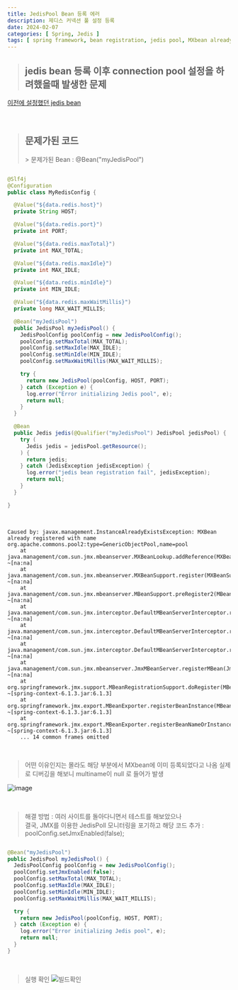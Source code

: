 ```yaml
---
title: JedisPool Bean 등록 에러
description: 제디스 커넥션 풀 설정 등록
date: 2024-02-07
categories: [ Spring, Jedis ]
tags: [ spring framework, bean registration, jedis pool, MXbean already ]    # TAG는 반드시 소문자로 이루어져야함!
---
```


> <h2> jedis bean 등록 이후 connection pool 설정을 하려했을때 발생한 문제 </h2>

[이전에 설정했던 jedis bean](https://angrypig123.github.io/posts/spring_jedis/)

<br>

> <h2> 문제가된 코드 </h2>
>>  문제가된 Bean : @Bean("myJedisPool")

```java

@Slf4j
@Configuration
public class MyRedisConfig {

  @Value("${data.redis.host}")
  private String HOST;

  @Value("${data.redis.port}")
  private int PORT;

  @Value("${data.redis.maxTotal}")
  private int MAX_TOTAL;

  @Value("${data.redis.maxIdle}")
  private int MAX_IDLE;

  @Value("${data.redis.minIdle}")
  private int MIN_IDLE;

  @Value("${data.redis.maxWaitMillis}")
  private long MAX_WAIT_MILLIS;

  @Bean("myJedisPool")
  public JedisPool myJedisPool() {
    JedisPoolConfig poolConfig = new JedisPoolConfig();
    poolConfig.setMaxTotal(MAX_TOTAL);
    poolConfig.setMaxIdle(MAX_IDLE);
    poolConfig.setMinIdle(MIN_IDLE);
    poolConfig.setMaxWaitMillis(MAX_WAIT_MILLIS);

    try {
      return new JedisPool(poolConfig, HOST, PORT);
    } catch (Exception e) {
      log.error("Error initializing Jedis pool", e);
      return null;
    }
  }

  @Bean
  public Jedis jedis(@Qualifier("myJedisPool") JedisPool jedisPool) {
    try (
      Jedis jedis = jedisPool.getResource();
    ) {
      return jedis;
    } catch (JedisException jedisException) {
      log.error("jedis bean registration fail", jedisException);
      return null;
    }
  }

}

```

<br>

```text
Caused by: javax.management.InstanceAlreadyExistsException: MXBean already registered with name org.apache.commons.pool2:type=GenericObjectPool,name=pool
	at java.management/com.sun.jmx.mbeanserver.MXBeanLookup.addReference(MXBeanLookup.java:152) ~[na:na]
	at java.management/com.sun.jmx.mbeanserver.MXBeanSupport.register(MXBeanSupport.java:160) ~[na:na]
	at java.management/com.sun.jmx.mbeanserver.MBeanSupport.preRegister2(MBeanSupport.java:173) ~[na:na]
	at java.management/com.sun.jmx.interceptor.DefaultMBeanServerInterceptor.registerDynamicMBean(DefaultMBeanServerInterceptor.java:924) ~[na:na]
	at java.management/com.sun.jmx.interceptor.DefaultMBeanServerInterceptor.registerObject(DefaultMBeanServerInterceptor.java:895) ~[na:na]
	at java.management/com.sun.jmx.interceptor.DefaultMBeanServerInterceptor.registerMBean(DefaultMBeanServerInterceptor.java:320) ~[na:na]
	at java.management/com.sun.jmx.mbeanserver.JmxMBeanServer.registerMBean(JmxMBeanServer.java:523) ~[na:na]
	at org.springframework.jmx.support.MBeanRegistrationSupport.doRegister(MBeanRegistrationSupport.java:138) ~[spring-context-6.1.3.jar:6.1.3]
	at org.springframework.jmx.export.MBeanExporter.registerBeanInstance(MBeanExporter.java:687) ~[spring-context-6.1.3.jar:6.1.3]
	at org.springframework.jmx.export.MBeanExporter.registerBeanNameOrInstance(MBeanExporter.java:631) ~[spring-context-6.1.3.jar:6.1.3]
	... 14 common frames omitted
```

<br>

> 어떤 이유인지는 몰라도 해당 부분에서 MXbean에 이미 등록되었다고 나옴
> 실제로 디버깅을 해보니 multiname이 null 로 들어가 발생

![image](https://github.com/AngryPig123/angrypig123.github.io/assets/86225268/2462161d-c456-4760-abe5-91b43706d63b)

<br>

> 해결 방법 : 여러 사이트를 돌아다니면서 테스트를 해보았으나 <br>
> 결국, JMX를 이용한 JedisPoll 모니터링을 포기하고 해당 코드 추가 : poolConfig.setJmxEnabled(false);

```java

@Bean("myJedisPool")
public JedisPool myJedisPool() {
  JedisPoolConfig poolConfig = new JedisPoolConfig();
  poolConfig.setJmxEnabled(false);
  poolConfig.setMaxTotal(MAX_TOTAL);
  poolConfig.setMaxIdle(MAX_IDLE);
  poolConfig.setMinIdle(MIN_IDLE);
  poolConfig.setMaxWaitMillis(MAX_WAIT_MILLIS);

  try {
    return new JedisPool(poolConfig, HOST, PORT);
  } catch (Exception e) {
    log.error("Error initializing Jedis pool", e);
    return null;
  }
}
```

<br>

> 실행 확인
![빌드확인](https://github.com/AngryPig123/angrypig123.github.io/assets/86225268/05cfe0e4-f3b4-409a-9819-69de6fbe417f)
